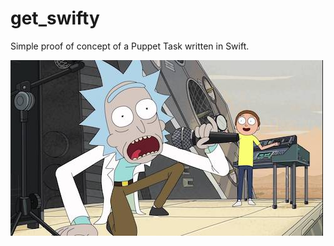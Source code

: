 
# get_swifty

Simple proof of concept of a Puppet Task written in Swift. 

![screenshot](https://github.com/maju6406/get_swifty/raw/master/schwifty.jpg)  